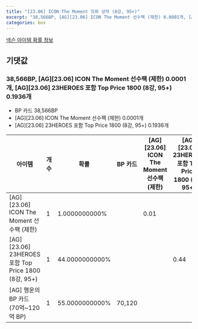```yaml
---
title: "[23.06] ICON The Moment 의뢰 상자 (8강, 95+)"
excerpt: "38,566BP, [AG][23.06] ICON The Moment 선수팩 (제한) 0.0001개, [AG][23.06] 23HEROES 포함 Top Price 1800 (8강, 95+) 0.1936개"
categories: box
---
```

[넥슨 아이템 확률 정보](http://iteminfo.nexon.com/probability/fo4?sn=6732)

## 기댓값
### 38,566BP, [AG][23.06] ICON The Moment 선수팩 (제한) 0.0001개, [AG][23.06] 23HEROES 포함 Top Price 1800 (8강, 95+) 0.1936개
  - BP 카드 38,566BP
  - [AG][23.06] ICON The Moment 선수팩 (제한) 0.0001개
  - [AG][23.06] 23HEROES 포함 Top Price 1800 (8강, 95+) 0.1936개

|아이템|개수|확률|BP 카드|[AG][23.06] ICON The Moment 선수팩 (제한)|[AG][23.06] 23HEROES 포함 Top Price 1800 (8강, 95+)|
|---|---|---|---|---|---|
|[AG][23.06] ICON The Moment 선수팩 (제한)|1|1.0000000000%||0.01||
|[AG][23.06] 23HEROES 포함 Top Price 1800 (8강, 95+)|1|44.0000000000%|||0.44|
|[AG] 행운의 BP 카드 (70억~120억 BP)|1|55.0000000000%|70,120|||
